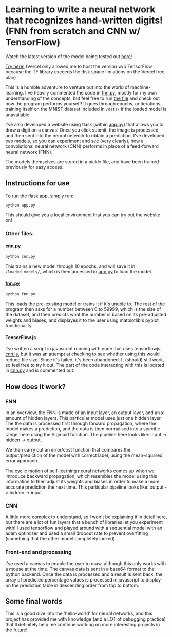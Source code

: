 # Learning to write a neural network that recognizes hand-written digits! (FNN from scratch and CNN w/ TensorFlow)

Watch the latest version of the model being tested out [here!](https://youtu.be/6Ooz2Rw5Mfc)

[Try here!](https://neural-network-demo.vercel.app) (Vercel only allowed me to host the version w/o TensorFlow because the TF library exceeds the disk space limiations on the Vercel free plan)

This is a humble adventure to venture out into the world of machine-learning. I've heavily commented the code in [fnn.py](fnn.py), mostly for my own understanding of the concepts, but feel free to run [the file](./fnn.py) and check out how the program performs yourself! It goes through epochs, or iterations, training itself on the MNIST dataset included in `/data/` if the loaded model is unavailable.

I've also developed a website using flask (within [app.py](app.py)) that allows you to draw a digit on a canvas! Once you click submit, the image is processed and then sent into the neural network to obtain a prediction. I've developed two models, so you can experiment and see (very clearly), how a convolutional neural network (CNN) performs in place of a feed-forward neural network (FNN).

The models themselves are stored in a pickle file, and have been trained previously for easy access.

## Instructions for use

To run the flask app, simply run:

```shell
python app.py
```

This should give you a local environment that you can try out the website on!

### Other files:

#### [cnn.py](cnn.py)

```shell
python cnn.py
```

This trains a new model through 10 epochs, and will save it in `/loaded_models/`, which is then accessed in [app.py](app.py) to load the model.

#### [fnn.py](fnn.py)

```shell
python fnn.py
```

This loads the pre-existing model or trains it if it's unable to. The rest of the program then asks for a number between 0 to 59999, which is the size of the dataset, and then predicts what the number is based on its pre-adjusted weights and biases, and displayes it to the user using matplotlib's pyplot functionality.

#### TensorFlow.js

I've written a script in javascript running with node that uses tensorflowjs, [cnn.js](./tfjs/cnn.js), but it was an attempt at checking to see whether using this would reduce file size. Since it's failed, it's been abandoned. It (should) still work, so feel free to try it out. The part of the code interacting with this is located in [cnn.py](cnn.py) and is commented out.

## How does it work?

### FNN

In an overview, the FNN is made of an input layer, an output layer, and an ___x___ amount of hidden layers. This particular model uses just one hidden layer.
The the data is processed first through forward propagation, where the model makes a prediction, and the data is then normalised into a specific range, here using the Sigmoid function. The pipeline here looks like: input -> hidden -> output.

We then carry out an error/cost function that compares the output/prediction of the model with correct label, using the mean-squared error approach.

The cyclic motion of self-learning neural networks comes up when we introduce backward propagation, which resembles the model using this information to then adjust its weights and biases in order to make a more accurate prediction the next time. This particular pipeline looks like: output -> hidden -> input.

### CNN

A little more complex to understand, so I won't be explaining it in detail here, but there are a lot of fun layers that a bunch of libraries let you experiment with! I used tensorflow and played around with a sequential model with an adam optimizer and used a small dropout rate to prevent overfitting (something that the other model completely lacked).

### Front-end and processing

I've used a canvas to enable the user to draw, although this only works with a mouse at the time. The canvas data is sent in a base64 format to the python backend. Once the data is processed and a result is sent back, the array of predicted percentage values is processed in javascript to display on the prediction table in descending order from top to bottom.

## Some final words

This is a good dive into the 'hello-world' for neural networks, and this project has provided me with knowledge (and a LOT of debugging practice) that'll definitely help me continue working on more interesting projects in the future!
